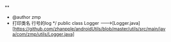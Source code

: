 **
 * @author zmp
 * 打印类名 行号的log
 */
public class Logger --->[Logger.java][https://github.com/zhanpple/androidUtils/blob/master/utils/src/main/java/com/zmp/utils/Logger.java]


